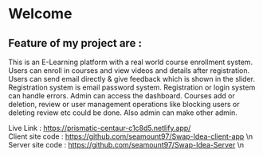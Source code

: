 # Welcome 
## Feature of my project are :
This is an E-Learning platform with a real world course enrollment system.
Users can enroll in courses and view videos and details after registration.
Users can send email directly & give feedback which is shown in the slider.
Registration system is email password system.
Registration or login system can handle errors.
Admin can access the dashboard. Courses add or deletion, review or user management operations 
like blocking users or deleting review etc could be done. Also admin can make other admin.

Live Link : https://prismatic-centaur-c1c8d5.netlify.app/ </br>
Client site code : https://github.com/seamount97/Swap-Idea-client-app \n
Server site code : https://github.com/seamount97/Swap-Idea-Server \n
